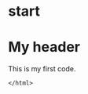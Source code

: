 # start
<!DOCTYPE html >
<html> 

 <head>
  <meta charset="UTP-8">
  <title> My first trial </title>
 </head>
 
 <body>
  <h1> My header </h1>
  <p> This is my first code.
</body>

	</html>
